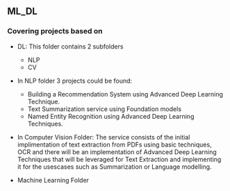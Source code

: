 ## ML_DL
### Covering projects based on 

* DL: This folder contains 2 subfolders
  * NLP
  * CV
 
    
* In NLP folder 3 projects could be found:
  * Building a Recommendation System using Advanced Deep Learning Technique.
  * Text Summarization service using Foundation models
  * Named Entity Recognition using Advanced Deep Learning Techniques.
 
* In Computer Vision Folder: The service consists of the initial implimentation of text extraction from PDFs using basic techniques, OCR and there will be an implementation of Advanced Deep Learning Techniques that will be leveraged for Text Extraction and implementing it for the usescases such as Summarization or Language modelling.


* Machine Learning Folder

